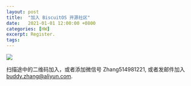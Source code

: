 ```yaml
---
layout: post
title:  "加入 BiscuitOS 开源社区"
date:   2021-01-01 12:00:00 +0800
categories: [HW]
excerpt: Register.
tags:
---
```


![](/assets/PDB/RPI/RPI100100.png)

扫描途中的二维码加入，或者添加微信号 Zhang514981221, 或者发邮件加入 buddy.zhang@aliyun.com.

